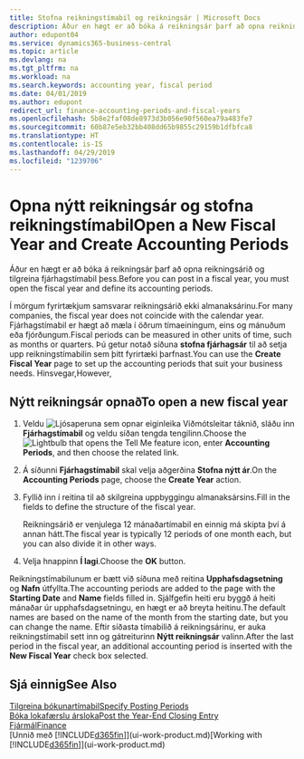 ```yaml
---
title: Stofna reikningstímabil og reikningsár | Microsoft Docs
description: Áður en hægt er að bóka á reikningsár þarf að opna reikningsárið og tilgreina reikningstímabil þess.
author: edupont04
ms.service: dynamics365-business-central
ms.topic: article
ms.devlang: na
ms.tgt_pltfrm: na
ms.workload: na
ms.search.keywords: accounting year, fiscal period
ms.date: 04/01/2019
ms.author: edupont
redirect_url: finance-accounting-periods-and-fiscal-years
ms.openlocfilehash: 5b8e2faf08de8973d3b056e90f560ea79a483fe7
ms.sourcegitcommit: 60b87e5eb32bb408dd65b9855c29159b1dfbfca8
ms.translationtype: HT
ms.contentlocale: is-IS
ms.lasthandoff: 04/29/2019
ms.locfileid: "1239706"
---
```

# <a name="open-a-new-fiscal-year-and-create-accounting-periods"></a><span data-ttu-id="10499-103">Opna nýtt reikningsár og stofna reikningstímabil</span><span class="sxs-lookup"><span data-stu-id="10499-103">Open a New Fiscal Year and Create Accounting Periods</span></span>
<span data-ttu-id="10499-104">Áður en hægt er að bóka á reikningsár þarf að opna reikningsárið og tilgreina fjárhagstímabil þess.</span><span class="sxs-lookup"><span data-stu-id="10499-104">Before you can post in a fiscal year, you must open the fiscal year and define its accounting periods.</span></span>  

<span data-ttu-id="10499-105">Í mörgum fyrirtækjum samsvarar reikningsárið ekki almanaksárinu.</span><span class="sxs-lookup"><span data-stu-id="10499-105">For many companies, the fiscal year does not coincide with the calendar year.</span></span> <span data-ttu-id="10499-106">Fjárhagstímabil er hægt að mæla í öðrum tímaeiningum, eins og mánuðum eða fjórðungum.</span><span class="sxs-lookup"><span data-stu-id="10499-106">Fiscal periods can be measured in other units of time, such as months or quarters.</span></span> <span data-ttu-id="10499-107">Þú getur notað síðuna **stofna fjárhagsár** til að setja upp reikningstímabilin sem þitt fyrirtæki þarfnast.</span><span class="sxs-lookup"><span data-stu-id="10499-107">You can use the **Create Fiscal Year** page to set up the accounting periods that suit your business needs.</span></span> <span data-ttu-id="10499-108">Hinsvegar,</span><span class="sxs-lookup"><span data-stu-id="10499-108">However,</span></span>   

## <a name="to-open-a-new-fiscal-year"></a><span data-ttu-id="10499-109">Nýtt reikningsár opnað</span><span class="sxs-lookup"><span data-stu-id="10499-109">To open a new fiscal year</span></span>
1. <span data-ttu-id="10499-110">Veldu ![Ljósaperuna sem opnar eiginleika Viðmótsleitar](media/ui-search/search_small.png "Segðu mér hvað þú vilt gera") táknið, sláðu inn **Fjárhagstímabil** og veldu síðan tengda tengilinn.</span><span class="sxs-lookup"><span data-stu-id="10499-110">Choose the ![Lightbulb that opens the Tell Me feature](media/ui-search/search_small.png "Tell me what you want to do") icon, enter **Accounting Periods**, and then choose the related link.</span></span>
2. <span data-ttu-id="10499-111">Á síðunni **Fjárhagstímabil** skal velja aðgerðina **Stofna nýtt ár**.</span><span class="sxs-lookup"><span data-stu-id="10499-111">On the **Accounting Periods** page, choose the **Create Year** action.</span></span>
3. <span data-ttu-id="10499-112">Fyllið inn í reitina til að skilgreina uppbyggingu almanaksársins.</span><span class="sxs-lookup"><span data-stu-id="10499-112">Fill in the fields to define the structure of the fiscal year.</span></span>

    <span data-ttu-id="10499-113">Reikningsárið er venjulega 12 mánaðartímabil en einnig má skipta því á annan hátt.</span><span class="sxs-lookup"><span data-stu-id="10499-113">The fiscal year is typically 12 periods of one month each, but you can also divide it in other ways.</span></span>
4. <span data-ttu-id="10499-114">Velja hnappinn **Í lagi**.</span><span class="sxs-lookup"><span data-stu-id="10499-114">Choose the **OK** button.</span></span>

<span data-ttu-id="10499-115">Reikningstímabilunum er bætt við síðuna með reitina **Upphafsdagsetning** og **Nafn** útfyllta.</span><span class="sxs-lookup"><span data-stu-id="10499-115">The accounting periods are added to the page with the **Starting Date** and **Name** fields filled in.</span></span> <span data-ttu-id="10499-116">Sjálfgefin heiti eru byggð á heiti mánaðar úr upphafsdagsetningu, en hægt er að breyta heitinu.</span><span class="sxs-lookup"><span data-stu-id="10499-116">The default names are based on the name of the month from the starting date, but you can change the name.</span></span> <span data-ttu-id="10499-117">Eftir síðasta tímabilið á reikningsárinu, er auka reikningstímabil sett inn og gátreiturinn **Nýtt reikningsár** valinn.</span><span class="sxs-lookup"><span data-stu-id="10499-117">After the last period in the fiscal year, an additional accounting period is inserted with the **New Fiscal Year** check box selected.</span></span>  


## <a name="see-also"></a><span data-ttu-id="10499-118">Sjá einnig</span><span class="sxs-lookup"><span data-stu-id="10499-118">See Also</span></span>
[<span data-ttu-id="10499-119">Tilgreina bókunartímabil</span><span class="sxs-lookup"><span data-stu-id="10499-119">Specify Posting Periods</span></span>](finance-how-specify-posting-periods.md)  
[<span data-ttu-id="10499-120">Bóka lokafærslu ársloka</span><span class="sxs-lookup"><span data-stu-id="10499-120">Post the Year-End Closing Entry</span></span>](year-how-post-year-end-close-entry.md)  
[<span data-ttu-id="10499-121">Fjármál</span><span class="sxs-lookup"><span data-stu-id="10499-121">Finance</span></span>](finance.md)  
<span data-ttu-id="10499-122">[Unnið með [!INCLUDE[d365fin](includes/d365fin_md.md)]](ui-work-product.md)</span><span class="sxs-lookup"><span data-stu-id="10499-122">[Working with [!INCLUDE[d365fin](includes/d365fin_md.md)]](ui-work-product.md)</span></span>
